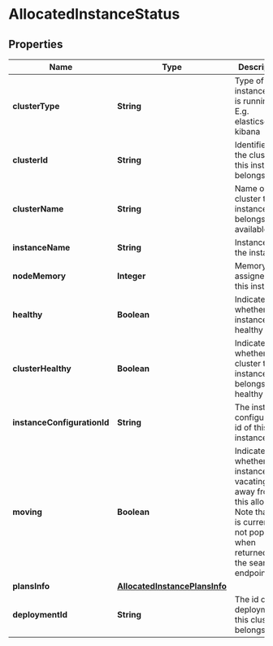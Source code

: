 # AllocatedInstanceStatus

## Properties
Name | Type | Description | Notes
------------ | ------------- | ------------- | -------------
**clusterType** | **String** | Type of instance that is running. E.g. elasticsearch, kibana | 
**clusterId** | **String** | Identifier for the cluster this instance belongs | 
**clusterName** | **String** | Name of cluster this instance belongs, if available |  [optional]
**instanceName** | **String** | Instance ID of the instance | 
**nodeMemory** | **Integer** | Memory assigned to this instance | 
**healthy** | **Boolean** | Indicates whether the instance is healthy |  [optional]
**clusterHealthy** | **Boolean** | Indicates whether the cluster the instance belongs to is healthy |  [optional]
**instanceConfigurationId** | **String** | The instance configuration id of this instance |  [optional]
**moving** | **Boolean** | Indicates whether the instance is vacating away from this allocator. Note that this is currently not populated when returned from the search endpoint. |  [optional]
**plansInfo** | [**AllocatedInstancePlansInfo**](AllocatedInstancePlansInfo.md) |  |  [optional]
**deploymentId** | **String** | The id of the deployment this cluster belongs to. |  [optional]
